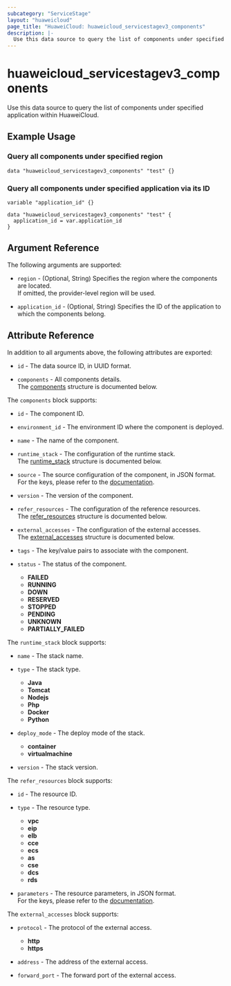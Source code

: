 ```yaml
---
subcategory: "ServiceStage"
layout: "huaweicloud"
page_title: "HuaweiCloud: huaweicloud_servicestagev3_components"
description: |-
  Use this data source to query the list of components under specified application within HuaweiCloud.
---
```


# huaweicloud_servicestagev3_components

Use this data source to query the list of components under specified application within HuaweiCloud.

## Example Usage

### Query all components under specified region

```hcl
data "huaweicloud_servicestagev3_components" "test" {}
```

### Query all components under specified application via its ID

```hcl
variable "application_id" {}

data "huaweicloud_servicestagev3_components" "test" {
  application_id = var.application_id
}
```

## Argument Reference

The following arguments are supported:

* `region` - (Optional, String) Specifies the region where the components are located.  
  If omitted, the provider-level region will be used.

* `application_id` - (Optional, String) Specifies the ID of the application to which the components belong.

## Attribute Reference

In addition to all arguments above, the following attributes are exported:

* `id` - The data source ID, in UUID format.

* `components` - All components details.  
  The [components](#servicestage_v3_components) structure is documented below.

<a name="servicestage_v3_components"></a>
The `components` block supports:

* `id` - The component ID.

* `environment_id` - The environment ID where the component is deployed.

* `name` - The name of the component.

* `runtime_stack` - The configuration of the runtime stack.  
  The [runtime_stack](#servicestage_v3_components_runtime_stack) structure is documented below.

* `source` - The source configuration of the component, in JSON format.  
  For the keys, please refer to the [documentation](https://support.huaweicloud.com/intl/en-us/api-servicestage/servicestage_06_0077.html#servicestage_06_0077__en-us_topic_0220056058_ref28944532).

* `version` - The version of the component.

* `refer_resources` - The configuration of the reference resources.  
  The [refer_resources](#servicestage_v3_components_refer_resources) structure is documented below.

* `external_accesses` - The configuration of the external accesses.  
  The [external_accesses](#servicestage_v3_components_external_accesses) structure is documented below.

* `tags` - The key/value pairs to associate with the component.

* `status` - The status of the component.
  + **FAILED**
  + **RUNNING**
  + **DOWN**
  + **RESERVED**
  + **STOPPED**
  + **PENDING**
  + **UNKNOWN**
  + **PARTIALLY_FAILED**

<a name="servicestage_v3_components_runtime_stack"></a>
The `runtime_stack` block supports:

* `name` - The stack name.

* `type` - The stack type.
  + **Java**
  + **Tomcat**
  + **Nodejs**
  + **Php**
  + **Docker**
  + **Python**

* `deploy_mode` - The deploy mode of the stack.
  + **container**
  + **virtualmachine**

* `version` - The stack version.

<a name="servicestage_v3_components_refer_resources"></a>
The `refer_resources` block supports:

* `id` - The resource ID.

* `type` - The resource type.
  + **vpc**
  + **eip**
  + **elb**
  + **cce**
  + **ecs**
  + **as**
  + **cse**
  + **dcs**
  + **rds**

* `parameters` - The resource parameters, in JSON format.  
  For the keys, please refer to the [documentation](https://support.huaweicloud.com/intl/en-us/api-servicestage/servicestage_06_0076.html#servicestage_06_0076__table838321632514).

<a name="servicestage_v3_components_external_accesses"></a>
The `external_accesses` block supports:

* `protocol` - The protocol of the external access.
  + **http**
  + **https**

* `address` - The address of the external access.

* `forward_port` - The forward port of the external access.
